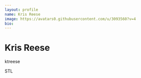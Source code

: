 ```yaml
---
layout: profile
name: Kris Reese
image: https://avatars0.githubusercontent.com/u/3093560?v=4
bio: 
---
```


# Kris Reese



ktreese

STL

